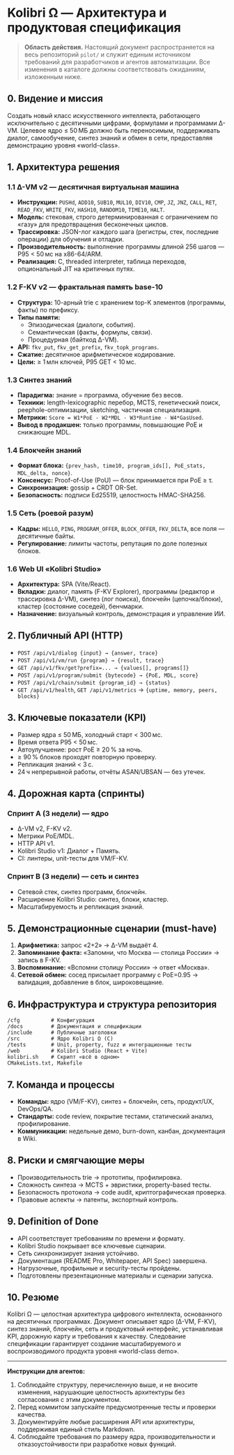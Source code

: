 # Kolibri Ω — Архитектура и продуктовая спецификация

> **Область действия.** Настоящий документ распространяется на весь репозиторий
> `pilot/` и служит единым источником требований для разработчиков и агентов
> автоматизации. Все изменения в каталоге должны соответствовать ожиданиям,
> изложенным ниже.

## 0. Видение и миссия

Создать новый класс искусственного интеллекта, работающего исключительно с
десятичными цифрами, формулами и программами Δ-VM. Целевое ядро ≤ 50 МБ должно
быть переносимым, поддерживать диалог, самообучение, синтез знаний и обмен в
сети, предоставляя демонстрацию уровня «world-class».

## 1. Архитектура решения

### 1.1 Δ-VM v2 — десятичная виртуальная машина

- **Инструкции:** `PUSHd`, `ADD10`, `SUB10`, `MUL10`, `DIV10`, `CMP`, `JZ`,
  `JNZ`, `CALL`, `RET`, `READ_FKV`, `WRITE_FKV`, `HASH10`, `RANDOM10`, `TIME10`,
  `HALT`.
- **Модель:** стековая, строго детерминированная с ограничением по «газу» для
  предотвращения бесконечных циклов.
- **Трассировка:** JSON-лог каждого шага (регистры, стек, последние операции)
  для обучения и отладки.
- **Производительность:** выполнение программы длиной 256 шагов — P95 < 50 мс
  на x86-64/ARM.
- **Реализация:** C, threaded interpreter, таблица переходов, опциональный JIT
  на критичных путях.

### 1.2 F-KV v2 — фрактальная память base-10

- **Структура:** 10-арный trie с хранением top-K элементов (программы, факты)
  по префиксу.
- **Типы памяти:**
  - Эпизодическая (диалоги, события).
  - Семантическая (факты, формулы, связи).
  - Процедурная (байткод Δ-VM).
- **API:** `fkv_put`, `fkv_get_prefix`, `fkv_topk_programs`.
- **Сжатие:** десятичное арифметическое кодирование.
- **Цели:** ≥ 1 млн ключей, P95 GET < 10 мс.

### 1.3 Синтез знаний

- **Парадигма:** знание = программа, обучение без весов.
- **Техники:** length-lexicographic перебор, MCTS, генетический поиск,
  peephole-оптимизации, sketching, частичная специализация.
- **Метрики:** `Score = W1*PoE - W2*MDL - W3*Runtime - W4*GasUsed`.
- **Вывод в продакшен:** только программы, повышающие PoE и снижающие MDL.

### 1.4 Блокчейн знаний

- **Формат блока:** `{prev_hash, time10, program_ids[], PoE_stats, MDL_delta,
  nonce}`.
- **Консенсус:** Proof-of-Use (PoU) — блок принимается при PoE ≥ τ.
- **Синхронизация:** gossip + CRDT OR-Set.
- **Безопасность:** подписи Ed25519, целостность HMAC-SHA256.

### 1.5 Сеть (роевой разум)

- **Кадры:** `HELLO`, `PING`, `PROGRAM_OFFER`, `BLOCK_OFFER`, `FKV_DELTA`, все
  поля — десятичные байты.
- **Регулирование:** лимиты частоты, репутация по доле полезных блоков.

### 1.6 Web UI «Kolibri Studio»

- **Архитектура:** SPA (Vite/React).
- **Вкладки:** диалог, память (F-KV Explorer), программы (редактор и трассировка
  Δ-VM), синтез (лог поиска), блокчейн (цепочка/блоки), кластер (состояние
  соседей), бенчмарки.
- **Назначение:** визуальный контроль, демонстрация и управление ИИ.

## 2. Публичный API (HTTP)

- `POST /api/v1/dialog {input} → {answer, trace}`
- `POST /api/v1/vm/run {program} → {result, trace}`
- `GET /api/v1/fkv/get?prefix=... → {values[], programs[]}`
- `POST /api/v1/program/submit {bytecode} → {PoE, MDL, score}`
- `POST /api/v1/chain/submit {program_id} → {status}`
- `GET /api/v1/health`, `GET /api/v1/metrics` → `{uptime, memory, peers, blocks}`

## 3. Ключевые показатели (KPI)

- Размер ядра ≤ 50 МБ, холодный старт < 300 мс.
- Время ответа P95 < 50 мс.
- Автоулучшение: рост PoE ≥ 20 % за ночь.
- ≥ 90 % блоков проходят повторную проверку.
- Репликация знаний < 3 с.
- 24 ч непрерывной работы, отчёты ASAN/UBSAN — без утечек.

## 4. Дорожная карта (спринты)

### Спринт A (3 недели) — ядро

- Δ-VM v2, F-KV v2.
- Метрики PoE/MDL.
- HTTP API v1.
- Kolibri Studio v1: Диалог + Память.
- CI: линтеры, unit-тесты для VM/F-KV.

### Спринт B (3 недели) — сеть и синтез

- Сетевой стек, синтез программ, блокчейн.
- Расширение Kolibri Studio: синтез, блоки, кластер.
- Масштабируемость и репликация знаний.

## 5. Демонстрационные сценарии (must-have)

1. **Арифметика:** запрос «2+2» → Δ-VM выдаёт 4.
2. **Запоминание факта:** «Запомни, что Москва — столица России» → запись в F-KV.
3. **Воспоминание:** «Вспомни столицу России» → ответ «Москва».
4. **Сетевой обмен:** сосед присылает программу с PoE=0.95 → валидация,
   добавление в блок, широковещание.

## 6. Инфраструктура и структура репозитория

```
/cfg          # Конфигурация
/docs         # Документация и спецификации
/include      # Публичные заголовки
/src          # Ядро Kolibri Ω (C)
/tests        # Unit, property, fuzz и интеграционные тесты
/web          # Kolibri Studio (React + Vite)
kolibri.sh    # Скрипт «всё в одном»
CMakeLists.txt, Makefile
```

## 7. Команда и процессы

- **Команды:** ядро (VM/F-KV), синтез + блокчейн, сеть, продукт/UX, DevOps/QA.
- **Стандарты:** code review, покрытие тестами, статический анализ,
  профилирование.
- **Коммуникации:** недельные демо, burn-down, канбан, документация в Wiki.

## 8. Риски и смягчающие меры

- Производительность trie → прототипы, профилировка.
- Сложность синтеза → MCTS + эвристики, property-based тесты.
- Безопасность протокола → code audit, криптографическая проверка.
- Правовые аспекты → патенты, экспортный контроль.

## 9. Definition of Done

- API соответствует требованиям по времени и формату.
- Kolibri Studio покрывает все ключевые сценарии.
- Сеть синхронизирует знания устойчиво.
- Документация (README Pro, Whitepaper, API Spec) завершена.
- Нагрузочные, профильные и security-тесты пройдены.
- Подготовлены презентационные материалы и сценарии запуска.

## 10. Резюме

Kolibri Ω — целостная архитектура цифрового интеллекта, основанного на
десятичных программах. Документ описывает ядро (Δ-VM, F-KV), синтез знаний,
блокчейн, сеть и продуктовый интерфейс, устанавливая KPI, дорожную карту и
требования к качеству. Следование спецификации гарантирует создание
масштабируемого и воспроизводимого продукта уровня «world-class demo».

---

**Инструкции для агентов:**

1. Соблюдайте структуру, перечисленную выше, и не вносите изменения, нарушающие
   целостность архитектуры без согласования с этим документом.
2. Перед коммитом запускайте предусмотренные тесты и проверки качества.
3. Документируйте любые расширения API или архитектуры, поддерживая единый
   стиль Markdown.
4. Соблюдайте требования по размеру ядра, производительности и отказоустойчивости
   при разработке новых функций.
